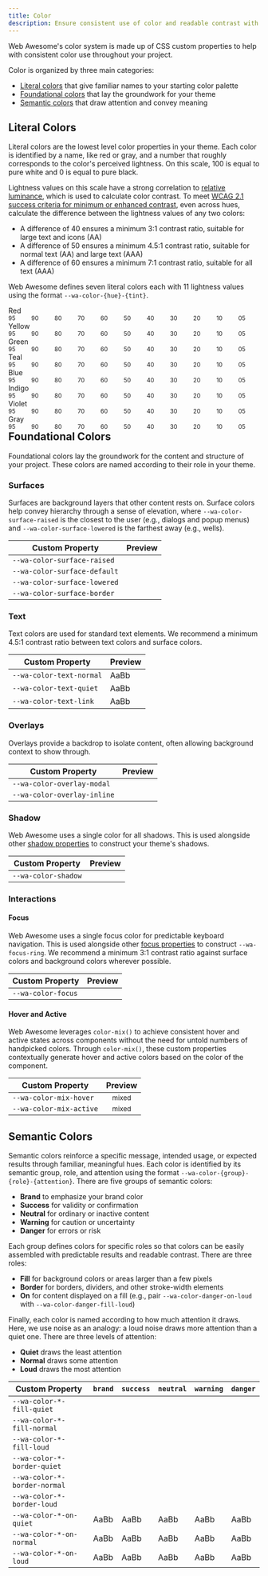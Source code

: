 ```yaml
---
title: Color
description: Ensure consistent use of color and readable contrast with Web Awesome's color properties.
---
```


<style>
  td { vertical-align: middle; }

  .color-name {
    font-weight: var(--wa-font-weight-semibold);
    margin-block-end: var(--wa-space-2xs);
  }
  ul.color-group {
    list-style: none;
    margin: 0;
    padding: 0;
  }
  .color-group {
    align-items: start;
    display: flex;
    flex-wrap: nowrap;
    gap: 0.25em;
  }
  .color-group + * {
    margin-block-start: var(--wa-space-xl);
  }
  .color-preview {
    flex: 1 1 auto;
  }
  .swatch {
    border-color: transparent;
  }
  .color-mix-example {
    background-image:
      linear-gradient(to right,
      color-mix(in oklab, transparent, var(--mix-color)) 25%,
      color-mix(in oklab, var(--wa-color-brand-fill-loud), var(--mix-color)) 25%,
      color-mix(in oklab, var(--wa-color-brand-fill-loud), var(--mix-color)) 75%,
      var(--wa-color-brand-fill-loud) 75%,
      var(--wa-color-brand-fill-loud))
    ;
    border: none;
    color: var(--wa-color-brand-on-loud);
    text-align: center;
  }
</style>

Web Awesome's color system is made up of CSS custom properties to help with consistent color use throughout your project.

Color is organized by three main categories:

- [Literal colors](/#literal-colors) that give familiar names to your starting color palette
- [Foundational colors](/#foundational-colors) that lay the groundwork for your theme
- [Semantic colors](/#semantic-colors) that draw attention and convey meaning


## Literal Colors

Literal colors are the lowest level color properties in your theme. Each color is identified by a name, like red or gray, and a number that roughly corresponds to the color's perceived lightness. On this scale, 100 is equal to pure white and 0 is equal to pure black.

Lightness values on this scale have a strong correlation to [relative luminance](https://www.w3.org/WAI/GL/wiki/Relative_luminance), which is used to calculate color contrast. To meet [WCAG 2.1 success criteria for minimum or enhanced contrast](https://www.w3.org/TR/WCAG21/#contrast-minimum), even across hues, calculate the difference between the lightness values of any two colors:

- A difference of 40 ensures a minimum 3:1 contrast ratio, suitable for large text and icons (AA)
- A difference of 50 ensures a minimum 4.5:1 contrast ratio, suitable for normal text (AA) and large text (AAA)
- A difference of 60 ensures a minimum 7:1 contrast ratio, suitable for all text (AAA)

Web Awesome defines seven literal colors each with 11 lightness values using the format `--wa-color-{hue}-{tint}`.

<div class="color-name">Red</div>
<ul class="color-group">
  <li class="color-preview">
    <div class="swatch" style="background-color: var(--wa-color-red-95)"></div>
    <small>95</small>
  </li>
  <li class="color-preview">
    <div class="swatch" style="background-color: var(--wa-color-red-90)"></div>
    <small>90</small>
  </li>
  <li class="color-preview">
    <div class="swatch" style="background-color: var(--wa-color-red-80)"></div>
    <small>80</small>
  </li>
  <li class="color-preview">
    <div class="swatch" style="background-color: var(--wa-color-red-70)"></div>
    <small>70</small>
  </li>
  <li class="color-preview">
    <div class="swatch" style="background-color: var(--wa-color-red-60)"></div>
    <small>60</small>
  </li>
  <li class="color-preview">
    <div class="swatch" style="background-color: var(--wa-color-red-50)"></div>
    <small>50</small>
  </li>
  <li class="color-preview">
    <div class="swatch" style="background-color: var(--wa-color-red-40)"></div>
    <small>40</small>
  </li>
  <li class="color-preview">
    <div class="swatch" style="background-color: var(--wa-color-red-30)"></div>
    <small>30</small>
  </li>
  <li class="color-preview">
    <div class="swatch" style="background-color: var(--wa-color-red-20)"></div>
    <small>20</small>
  </li>
  <li class="color-preview">
    <div class="swatch" style="background-color: var(--wa-color-red-10)"></div>
    <small>10</small>
  </li>
  <li class="color-preview">
    <div class="swatch" style="background-color: var(--wa-color-red-05)"></div>
    <small>05</small>
  </li>
</ul>

<div class="color-name">Yellow</div>
<ul class="color-group">
  <li class="color-preview">
    <div class="swatch" style="background-color: var(--wa-color-yellow-95)"></div>
    <small>95</small>
  </li>
  <li class="color-preview">
    <div class="swatch" style="background-color: var(--wa-color-yellow-90)"></div>
    <small>90</small>
  </li>
  <li class="color-preview">
    <div class="swatch" style="background-color: var(--wa-color-yellow-80)"></div>
    <small>80</small>
  </li>
  <li class="color-preview">
    <div class="swatch" style="background-color: var(--wa-color-yellow-70)"></div>
    <small>70</small>
  </li>
  <li class="color-preview">
    <div class="swatch" style="background-color: var(--wa-color-yellow-60)"></div>
    <small>60</small>
  </li>
  <li class="color-preview">
    <div class="swatch" style="background-color: var(--wa-color-yellow-50)"></div>
    <small>50</small>
  </li>
  <li class="color-preview">
    <div class="swatch" style="background-color: var(--wa-color-yellow-40)"></div>
    <small>40</small>
  </li>
  <li class="color-preview">
    <div class="swatch" style="background-color: var(--wa-color-yellow-30)"></div>
    <small>30</small>
  </li>
  <li class="color-preview">
    <div class="swatch" style="background-color: var(--wa-color-yellow-20)"></div>
    <small>20</small>
  </li>
  <li class="color-preview">
    <div class="swatch" style="background-color: var(--wa-color-yellow-10)"></div>
    <small>10</small>
  </li>
  <li class="color-preview">
    <div class="swatch" style="background-color: var(--wa-color-yellow-05)"></div>
    <small>05</small>
  </li>
</ul>

<div class="color-name">Green</div>
<ul class="color-group">
  <li class="color-preview">
    <div class="swatch" style="background-color: var(--wa-color-green-95)"></div>
    <small>95</small>
  </li>
  <li class="color-preview">
    <div class="swatch" style="background-color: var(--wa-color-green-90)"></div>
    <small>90</small>
  </li>
  <li class="color-preview">
    <div class="swatch" style="background-color: var(--wa-color-green-80)"></div>
    <small>80</small>
  </li>
  <li class="color-preview">
    <div class="swatch" style="background-color: var(--wa-color-green-70)"></div>
    <small>70</small>
  </li>
  <li class="color-preview">
    <div class="swatch" style="background-color: var(--wa-color-green-60)"></div>
    <small>60</small>
  </li>
  <li class="color-preview">
    <div class="swatch" style="background-color: var(--wa-color-green-50)"></div>
    <small>50</small>
  </li>
  <li class="color-preview">
    <div class="swatch" style="background-color: var(--wa-color-green-40)"></div>
    <small>40</small>
  </li>
  <li class="color-preview">
    <div class="swatch" style="background-color: var(--wa-color-green-30)"></div>
    <small>30</small>
  </li>
  <li class="color-preview">
    <div class="swatch" style="background-color: var(--wa-color-green-20)"></div>
    <small>20</small>
  </li>
  <li class="color-preview">
    <div class="swatch" style="background-color: var(--wa-color-green-10)"></div>
    <small>10</small>
  </li>
  <li class="color-preview">
    <div class="swatch" style="background-color: var(--wa-color-green-05)"></div>
    <small>05</small>
  </li>
</ul>

<div class="color-name">Teal</div>
<ul class="color-group">
  <li class="color-preview">
    <div class="swatch" style="background-color: var(--wa-color-teal-95)"></div>
    <small>95</small>
  </li>
  <li class="color-preview">
    <div class="swatch" style="background-color: var(--wa-color-teal-90)"></div>
    <small>90</small>
  </li>
  <li class="color-preview">
    <div class="swatch" style="background-color: var(--wa-color-teal-80)"></div>
    <small>80</small>
  </li>
  <li class="color-preview">
    <div class="swatch" style="background-color: var(--wa-color-teal-70)"></div>
    <small>70</small>
  </li>
  <li class="color-preview">
    <div class="swatch" style="background-color: var(--wa-color-teal-60)"></div>
    <small>60</small>
  </li>
  <li class="color-preview">
    <div class="swatch" style="background-color: var(--wa-color-teal-50)"></div>
    <small>50</small>
  </li>
  <li class="color-preview">
    <div class="swatch" style="background-color: var(--wa-color-teal-40)"></div>
    <small>40</small>
  </li>
  <li class="color-preview">
    <div class="swatch" style="background-color: var(--wa-color-teal-30)"></div>
    <small>30</small>
  </li>
  <li class="color-preview">
    <div class="swatch" style="background-color: var(--wa-color-teal-20)"></div>
    <small>20</small>
  </li>
  <li class="color-preview">
    <div class="swatch" style="background-color: var(--wa-color-teal-10)"></div>
    <small>10</small>
  </li>
  <li class="color-preview">
    <div class="swatch" style="background-color: var(--wa-color-teal-05)"></div>
    <small>05</small>
  </li>
</ul>

<div class="color-name">Blue</div>
<ul class="color-group">
  <li class="color-preview">
    <div class="swatch" style="background-color: var(--wa-color-blue-95)"></div>
    <small>95</small>
  </li>
  <li class="color-preview">
    <div class="swatch" style="background-color: var(--wa-color-blue-90)"></div>
    <small>90</small>
  </li>
  <li class="color-preview">
    <div class="swatch" style="background-color: var(--wa-color-blue-80)"></div>
    <small>80</small>
  </li>
  <li class="color-preview">
    <div class="swatch" style="background-color: var(--wa-color-blue-70)"></div>
    <small>70</small>
  </li>
  <li class="color-preview">
    <div class="swatch" style="background-color: var(--wa-color-blue-60)"></div>
    <small>60</small>
  </li>
  <li class="color-preview">
    <div class="swatch" style="background-color: var(--wa-color-blue-50)"></div>
    <small>50</small>
  </li>
  <li class="color-preview">
    <div class="swatch" style="background-color: var(--wa-color-blue-40)"></div>
    <small>40</small>
  </li>
  <li class="color-preview">
    <div class="swatch" style="background-color: var(--wa-color-blue-30)"></div>
    <small>30</small>
  </li>
  <li class="color-preview">
    <div class="swatch" style="background-color: var(--wa-color-blue-20)"></div>
    <small>20</small>
  </li>
  <li class="color-preview">
    <div class="swatch" style="background-color: var(--wa-color-blue-10)"></div>
    <small>10</small>
  </li>
  <li class="color-preview">
    <div class="swatch" style="background-color: var(--wa-color-blue-05)"></div>
    <small>05</small>
  </li>
</ul>

<div class="color-name">Indigo</div>
<ul class="color-group">
  <li class="color-preview">
    <div class="swatch" style="background-color: var(--wa-color-indigo-95)"></div>
    <small>95</small>
  </li>
  <li class="color-preview">
    <div class="swatch" style="background-color: var(--wa-color-indigo-90)"></div>
    <small>90</small>
  </li>
  <li class="color-preview">
    <div class="swatch" style="background-color: var(--wa-color-indigo-80)"></div>
    <small>80</small>
  </li>
  <li class="color-preview">
    <div class="swatch" style="background-color: var(--wa-color-indigo-70)"></div>
    <small>70</small>
  </li>
  <li class="color-preview">
    <div class="swatch" style="background-color: var(--wa-color-indigo-60)"></div>
    <small>60</small>
  </li>
  <li class="color-preview">
    <div class="swatch" style="background-color: var(--wa-color-indigo-50)"></div>
    <small>50</small>
  </li>
  <li class="color-preview">
    <div class="swatch" style="background-color: var(--wa-color-indigo-40)"></div>
    <small>40</small>
  </li>
  <li class="color-preview">
    <div class="swatch" style="background-color: var(--wa-color-indigo-30)"></div>
    <small>30</small>
  </li>
  <li class="color-preview">
    <div class="swatch" style="background-color: var(--wa-color-indigo-20)"></div>
    <small>20</small>
  </li>
  <li class="color-preview">
    <div class="swatch" style="background-color: var(--wa-color-indigo-10)"></div>
    <small>10</small>
  </li>
  <li class="color-preview">
    <div class="swatch" style="background-color: var(--wa-color-indigo-05)"></div>
    <small>05</small>
  </li>
</ul>

<div class="color-name">Violet</div>
<ul class="color-group">
  <li class="color-preview">
    <div class="swatch" style="background-color: var(--wa-color-violet-95)"></div>
    <small>95</small>
  </li>
  <li class="color-preview">
    <div class="swatch" style="background-color: var(--wa-color-violet-90)"></div>
    <small>90</small>
  </li>
  <li class="color-preview">
    <div class="swatch" style="background-color: var(--wa-color-violet-80)"></div>
    <small>80</small>
  </li>
  <li class="color-preview">
    <div class="swatch" style="background-color: var(--wa-color-violet-70)"></div>
    <small>70</small>
  </li>
  <li class="color-preview">
    <div class="swatch" style="background-color: var(--wa-color-violet-60)"></div>
    <small>60</small>
  </li>
  <li class="color-preview">
    <div class="swatch" style="background-color: var(--wa-color-violet-50)"></div>
    <small>50</small>
  </li>
  <li class="color-preview">
    <div class="swatch" style="background-color: var(--wa-color-violet-40)"></div>
    <small>40</small>
  </li>
  <li class="color-preview">
    <div class="swatch" style="background-color: var(--wa-color-violet-30)"></div>
    <small>30</small>
  </li>
  <li class="color-preview">
    <div class="swatch" style="background-color: var(--wa-color-violet-20)"></div>
    <small>20</small>
  </li>
  <li class="color-preview">
    <div class="swatch" style="background-color: var(--wa-color-violet-10)"></div>
    <small>10</small>
  </li>
  <li class="color-preview">
    <div class="swatch" style="background-color: var(--wa-color-violet-05)"></div>
    <small>05</small>
  </li>
</ul>

<div class="color-name">Gray</div>
<ul class="color-group">
  <li class="color-preview">
    <div class="swatch" style="background-color: var(--wa-color-gray-95)"></div>
    <small>95</small>
  </li>
  <li class="color-preview">
    <div class="swatch" style="background-color: var(--wa-color-gray-90)"></div>
    <small>90</small>
  </li>
  <li class="color-preview">
    <div class="swatch" style="background-color: var(--wa-color-gray-80)"></div>
    <small>80</small>
  </li>
  <li class="color-preview">
    <div class="swatch" style="background-color: var(--wa-color-gray-70)"></div>
    <small>70</small>
  </li>
  <li class="color-preview">
    <div class="swatch" style="background-color: var(--wa-color-gray-60)"></div>
    <small>60</small>
  </li>
  <li class="color-preview">
    <div class="swatch" style="background-color: var(--wa-color-gray-50)"></div>
    <small>50</small>
  </li>
  <li class="color-preview">
    <div class="swatch" style="background-color: var(--wa-color-gray-40)"></div>
    <small>40</small>
  </li>
  <li class="color-preview">
    <div class="swatch" style="background-color: var(--wa-color-gray-30)"></div>
    <small>30</small>
  </li>
  <li class="color-preview">
    <div class="swatch" style="background-color: var(--wa-color-gray-20)"></div>
    <small>20</small>
  </li>
  <li class="color-preview">
    <div class="swatch" style="background-color: var(--wa-color-gray-10)"></div>
    <small>10</small>
  </li>
  <li class="color-preview">
    <div class="swatch" style="background-color: var(--wa-color-gray-05)"></div>
    <small>05</small>
  </li>
</ul>

## Foundational Colors

Foundational colors lay the groundwork for the content and structure of your project. These colors are named according to their role in your theme.

### Surfaces

Surfaces are background layers that other content rests on. Surface colors help convey hierarchy through a sense of elevation, where `--wa-color-surface-raised` is the closest to the user (e.g., dialogs and popup menus) and `--wa-color-surface-lowered` is the farthest away (e.g., wells).

| Custom Property               | Preview                                                                                                                         |
| ----------------------------- | ------------------------------------------------------------------------------------------------------------------------------- |
| `--wa-color-surface-raised`   | <div class="swatch" style="background-color: var(--wa-color-surface-raised); box-shadow:var(--wa-shadow-s)"></div>              |
| `--wa-color-surface-default`  | <div class="swatch" style="background-color: var(--wa-color-surface-default)"></div>                                            |
| `--wa-color-surface-lowered`  | <div class="swatch" style="background-color: var(--wa-color-surface-lowered); box-shadow: inset var(--wa-shadow-s)"></div>      |
| `--wa-color-surface-border`   | <div class="swatch" style="border-color: var(--wa-color-surface-border)"></div>                                                 |

### Text

Text colors are used for standard text elements. We recommend a minimum 4.5:1 contrast ratio between text colors and surface colors.

| Custom Property          | Preview                                                    |
| ------------------------ | ---------------------------------------------------------- |
| `--wa-color-text-normal` | <div class="swatch" value="--wa-color-text-normal" style="color: var(--wa-color-text-normal); display: inline-block;">AaBb</div> |
| `--wa-color-text-quiet`  | <div class="swatch" value="--wa-color-text-normal" style="color: var(--wa-color-text-quiet); display: inline-block;">AaBb</div>  |
| `--wa-color-text-link`   | <div class="swatch" value="--wa-color-text-normal" style="color: var(--wa-color-text-link); display: inline-block;">AaBb</div>   |

### Overlays

Overlays provide a backdrop to isolate content, often allowing background context to show through.

| Custom Property             | Preview                                                                             |
| --------------------------- | ----------------------------------------------------------------------------------- |
| `--wa-color-overlay-modal`  | <div class="swatch" style="background-color: var(--wa-color-overlay-modal)"></div>  |
| `--wa-color-overlay-inline` | <div class="swatch" style="background-color: var(--wa-color-overlay-inline)"></div> |

### Shadow

Web Awesome uses a single color for all shadows.
This is used alongside other [shadow properties](/docs/tokens/shadows) to construct your theme's shadows.

| Custom Property     | Preview                                                                     |
| ------------------- | --------------------------------------------------------------------------- |
| `--wa-color-shadow` | <div class="swatch" style="background-color: var(--wa-color-shadow)"></div> |

### Interactions

#### Focus

Web Awesome uses a single focus color for predictable keyboard navigation. This is used alongside other [focus properties](/docs/tokens/focus) to construct `--wa-focus-ring`. We recommend a minimum 3:1 contrast ratio against surface colors and background colors wherever possible.

| Custom Property    | Preview                                                                                                                 |
| ------------------ | ----------------------------------------------------------------------------------------------------------------------- |
| `--wa-color-focus` | <div class="swatch" value="--wa-color-focus" style="outline: var(--wa-focus-ring-style) var(--wa-focus-ring-width) var(--wa-color-focus)"></div> |

#### Hover and Active

Web Awesome leverages `color-mix()` to achieve consistent hover and active states across components without the need for untold numbers of handpicked colors. Through `color-mix()`, these custom properties contextually generate hover and active colors based on the color of the component.

| Custom Property         | Preview                                                                                                          |
| ----------------------- | ---------------------------------------------------------------------------------------------------------------- |
| `--wa-color-mix-hover`  | <div class="swatch color-mix-example" value="--wa-color-mix-hover" style="--mix-color: var(--wa-color-mix-hover)"><small>mixed</small></div>  |
| `--wa-color-mix-active` | <div class="swatch color-mix-example" value="--wa-color-mix-active" style="--mix-color: var(--wa-color-mix-active)"><small>mixed</small></div> |


## Semantic Colors

Semantic colors reinforce a specific message, intended usage, or expected results through familiar, meaningful hues. Each color is identified by its semantic group, role, and attention using the format `--wa-color-{group}-{role}-{attention}`. There are five groups of semantic colors:
- **Brand** to emphasize your brand color
- **Success** for validity or confirmation
- **Neutral** for ordinary or inactive content
- **Warning** for caution or uncertainty
- **Danger** for errors or risk

Each group defines colors for specific roles so that colors can be easily assembled with predictable results and readable contrast. There are three roles:
- **Fill** for background colors or areas larger than a few pixels
- **Border** for borders, dividers, and other stroke-width elements
- **On** for content displayed on a fill (e.g., pair `--wa-color-danger-on-loud` with `--wa-color-danger-fill-loud`)

Finally, each color is named according to how much attention it draws. Here, we use noise as an analogy: a loud noise draws more attention than a quiet one. There are three levels of attention:
- **Quiet** draws the least attention
- **Normal** draws some attention
- **Loud** draws the most attention

| Custom Property              |  <code>brand</code> |  <code>success</code> |  <code>neutral</code> |  <code>warning</code> | <code>danger</code> |
| ---------------------------- | ------------------- | --------------------- | --------------------- | --------------------- | ------------------- |
| `--wa-color-*-fill-quiet`    | <div class="swatch" style="background-color: var(--wa-color-brand-fill-quiet)"></div> |  <div class="swatch" style="background-color: var(--wa-color-success-fill-quiet)"></div> | <div class="swatch" style="background-color: var(--wa-color-neutral-fill-quiet)"></div> | <div class="swatch" style="background-color: var(--wa-color-warning-fill-quiet)"></div> | <div class="swatch" style="background-color: var(--wa-color-danger-fill-quiet)"></div> |
| `--wa-color-*-fill-normal`   | <div class="swatch" style="background-color: var(--wa-color-brand-fill-normal)"></div> | <div class="swatch" style="background-color: var(--wa-color-success-fill-normal)"></div> |<div class="swatch" style="background-color: var(--wa-color-neutral-fill-normal)"></div> | <div class="swatch" style="background-color: var(--wa-color-warning-fill-normal)"></div> | <div class="swatch" style="background-color: var(--wa-color-danger-fill-normal)"></div> |
| `--wa-color-*-fill-loud`     | <div class="swatch" style="background-color: var(--wa-color-brand-fill-loud)"></div> | <div class="swatch" style="background-color: var(--wa-color-success-fill-loud)"></div> | <div class="swatch" style="background-color: var(--wa-color-neutral-fill-loud)"></div> |  <div class="swatch" style="background-color: var(--wa-color-warning-fill-loud)"></div> |  <div class="swatch" style="background-color: var(--wa-color-danger-fill-loud)"></div> |
| `--wa-color-*-border-quiet`  | <div class="swatch" value="--wa-color-brand-border-quiet" style="border-color: var(--wa-color-brand-border-quiet)"></div> | <div class="swatch" value="--wa-color-success-border-quiet" style="border-color: var(--wa-color-success-border-quiet)"></div> | <div class="swatch" value="--wa-color-success-border-quiet" style="border-color: var(--wa-color-neutral-border-quiet)"></div> | <div class="swatch" value="--wa-color-warning-border-quiet" style="border-color: var(--wa-color-warning-border-quiet)"></div> | <div class="swatch" value="--wa-color-danger-border-quiet" style="border-color: var(--wa-color-danger-border-quiet)"></div> |
| `--wa-color-*-border-normal`  | <div class="swatch" value="--wa-color-brand-border-normal" style="border-color: var(--wa-color-brand-border-normal)"></div> | <div class="swatch" value="--wa-color-success-border-normal" style="border-color: var(--wa-color-success-border-normal)"></div> | <div class="swatch" value="--wa-color-success-border-normal" style="border-color: var(--wa-color-neutral-border-normal)"></div> | <div class="swatch" value="--wa-color-warning-border-normal" style="border-color: var(--wa-color-warning-border-normal)"></div> | <div class="swatch" value="--wa-color-danger-border-normal" style="border-color: var(--wa-color-danger-border-normal)"></div> |
| `--wa-color-*-border-loud`  | <div class="swatch" value="--wa-color-brand-border-loud" style="border-color: var(--wa-color-brand-border-loud)"></div> | <div class="swatch" value="--wa-color-success-border-loud" style="border-color: var(--wa-color-success-border-loud)"></div> | <div class="swatch" value="--wa-color-success-border-loud" style="border-color: var(--wa-color-neutral-border-loud)"></div> | <div class="swatch" value="--wa-color-warning-border-loud" style="border-color: var(--wa-color-warning-border-loud)"></div> | <div class="swatch" value="--wa-color-danger-border-loud" style="border-color: var(--wa-color-danger-border-loud)"></div> |
| `--wa-color-*-on-quiet`      | <div class="swatch" value="--wa-color-brand-on-quiet" style="background-color: var(--wa-color-brand-fill-quiet); color: var(--wa-color-brand-on-quiet)">AaBb</div> | <div class="swatch" value="--wa-color-success-on-quiet" style="background-color: var(--wa-color-success-fill-quiet); color: var(--wa-color-success-on-quiet)">AaBb</div> | <div class="swatch" value="--wa-color-neutral-on-quiet" style="background-color: var(--wa-color-neutral-fill-quiet); color: var(--wa-color-neutral-on-quiet)">AaBb</div> | <div class="swatch" value="--wa-color-warning-on-quiet" style="background-color: var(--wa-color-warning-fill-quiet); color: var(--wa-color-warning-on-quiet)">AaBb</div> | <div class="swatch" value="--wa-color-danger-on-quiet" style="background-color: var(--wa-color-danger-fill-quiet); color: var(--wa-color-danger-on-quiet)">AaBb</div> |
| `--wa-color-*-on-normal`     | <div class="swatch" value="--wa-color-brand-on-normal" style="background-color: var(--wa-color-brand-fill-normal); color: var(--wa-color-brand-on-normal)">AaBb</div> | <div class="swatch" value="--wa-color-success-on-normal" style="background-color: var(--wa-color-success-fill-normal); color: var(--wa-color-success-on-normal)">AaBb</div> | <div class="swatch" value="--wa-color-neutral-on-normal" style="background-color: var(--wa-color-neutral-fill-normal); color: var(--wa-color-neutral-on-normal)">AaBb</div> | <div class="swatch" value="--wa-color-warning-on-normal" style="background-color: var(--wa-color-warning-fill-normal); color: var(--wa-color-warning-on-normal)">AaBb</div> | <div class="swatch" value="--wa-color-warning-on-normal" style="background-color: var(--wa-color-danger-fill-normal); color: var(--wa-color-danger-on-normal)">AaBb</div> |
| `--wa-color-*-on-loud`       | <div class="swatch" value="--wa-color-brand-on-loud" style="background-color: var(--wa-color-brand-fill-loud); color: var(--wa-color-brand-on-loud)">AaBb</div> | <div class="swatch" value="--wa-color-success-on-loud" style="background-color: var(--wa-color-success-fill-loud); color: var(--wa-color-success-on-loud)">AaBb</div> | <div class="swatch" value="--wa-color-neutral-on-loud" style="background-color: var(--wa-color-neutral-fill-loud); color: var(--wa-color-neutral-on-loud)">AaBb</div> | <div class="swatch" value="--wa-color-warning-on-loud" style="background-color: var(--wa-color-warning-fill-loud); color: var(--wa-color-warning-on-loud)">AaBb</div> | <div class="swatch" value="--wa-color-danger-on-loud" style="background-color: var(--wa-color-danger-fill-loud); color: var(--wa-color-danger-on-loud)">AaBb</div> |

<style>
.swatch {
  position: relative;
}
.swatch wa-copy-button {
  position: absolute;
  top: 0;
  left: 0;
  width: 100%;
  height: 100%;
  display: block;
}

.swatch wa-copy-button::part(button) {
  display: block;
  height: 100%;
  width: 100%;
}

.swatch wa-copy-button {
  --background-color-hover: transparent;
  font-family: var(--wa-font-family-code);
}

.swatch wa-copy-button::part(button):hover {
  cursor: copy;
}

.swatch wa-copy-button::part(copy-icon),
.swatch wa-copy-button::part(success-icon),
.swatch wa-copy-button::part(error-icon) {
  opacity: 0 !important;
}
</style>

<script type="module">
  const computedStyle = getComputedStyle(document.body)
  document.querySelectorAll(".swatch").forEach((swatch) => {
    let varName = swatch.getAttribute("value")

    if (!varName) {
      const bgColor = swatch.style.backgroundColor
      varName = bgColor.replace(/^var\((--.*)\)$/, "$1")
    }

    const copyButton = Object.assign(document.createElement("wa-copy-button"), {
      value: varName,
      copyLabel: varName,
      errorLabel: "Whoops, your browser doesn't support this!",
    })

    swatch.appendChild(copyButton)
  })
</script>
